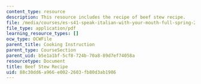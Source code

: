 ```yaml
---
content_type: resource
description: This resource includes the recipe of beef stew recipe.
file: /media/courses/es-s41-speak-italian-with-your-mouth-full-spring-2012/88c30dd6a966e0022603fb80d3ab1986_MITES_S41S12_BeefStwRecip.pdf
file_type: application/pdf
learning_resource_types: []
ocw_type: OCWFile
parent_title: Cooking Instruction
parent_type: CourseSection
parent_uid: b5e1a1bf-5cf8-724b-70a8-89d7ef74058a
resourcetype: Document
title: Beef Stew Recipe
uid: 88c30dd6-a966-e002-2603-fb80d3ab1986
---
```

